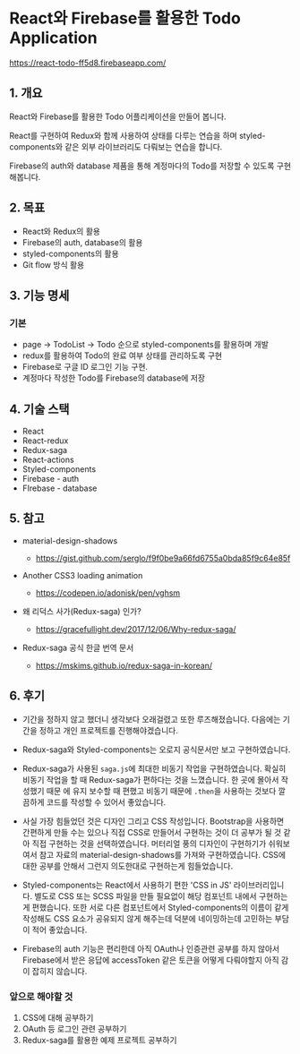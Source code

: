 # React와 Firebase를 활용한 Todo Application

https://react-todo-ff5d8.firebaseapp.com/

## 1. 개요

React와 Firebase를 활용한 Todo 어플리케이션을 만들어 봅니다. 

React를 구현하여 Redux와 함께 사용하여 상태를 다루는 연습을 하며 styled-components와 같은 외부 라이브러리도 다뤄보는 연습을 합니다.

Firebase의 auth와 database 제품을 통해 계정마다의 Todo를 저장할 수 있도록 구현해봅니다.



## 2. 목표

- React와 Redux의 활용
- Firebase의 auth, database의 활용
- styled-components의 활용
- Git flow 방식 활용



## 3. 기능 명세
### 기본

- page -> TodoList -> Todo 순으로 styled-components를 활용하며 개발
- redux를 활용하여 Todo의 완료 여부 상태를 관리하도록 구현
- Firebase로 구글 ID 로그인 기능 구현.
- 계정마다 작성한 Todo를 Firebase의 database에 저장

## 4. 기술 스택

- React
- React-redux
- Redux-saga
- React-actions
- Styled-components
- Firebase - auth
- FIrebase - database


## 5. 참고

- material-design-shadows
  - https://gist.github.com/serglo/f9f0be9a66fd6755a0bda85f9c64e85f
- Another CSS3 loading animation
  - https://codepen.io/adonisk/pen/vghsm


- 왜 리덕스 사가(Redux-saga) 인가?
  - https://gracefullight.dev/2017/12/06/Why-redux-saga/

- Redux-saga 공식 한글 번역 문서
  - https://mskims.github.io/redux-saga-in-korean/

## 6. 후기

- 기간을 정하지 않고 했더니 생각보다 오래걸렸고 또한 루즈해졌습니다. 다음에는 기간을 정하고 개인 프로젝트를 진행해야겠습니다.

- Redux-saga와 Styled-components는 오로지 공식문서만 보고 구현하였습니다.
- Redux-saga가 사용된 `saga.js`에 최대한 비동기 작업을 구현하였습니다. 확실히 비동기 작업을 할 때 Redux-saga가 편하다는 것을 느꼈습니다. 한 곳에 몰아서 작성했기 때문 에 유지 보수할 때 편했고 비동기 때문에 `.then`을 사용하는 것보다 깔끔하게 코드를 작성할 수 있어서 좋았습니다.
- 사실 가장 힘들었던 것은 디자인 그리고 CSS 작성입니다. Bootstrap을 사용하면 간편하게 만들 수는 있으나 직접 CSS로 만들어서 구현하는 것이 더 공부가 될 것 같아 직접 구현하는 것을 선택하였습니다. 머터리얼 풍의 디자인이 구현하기가 쉬워보여서 참고 자료의 material-design-shadows를 가져와 구현하였습니다. CSS에 대한 공부를 안해서 그런지 의도한대로 구현하는게 힘들었습니다.
- Styled-components는 React에서 사용하기 편한 'CSS in JS' 라이브러리입니다. 별도로 CSS 또는 SCSS 파일을 만들 필요없이 해당 컴포넌트 내에서 구현하는게 편했습니다. 또한 서로 다른 컴포넌트에서 Styled-components의 이름이 같게 작성해도 CSS 요소가 공유되지 않게 해주는데 덕분에 네이밍하는데 고민하는 부담이 적어 좋았습니다.

- Firebase의 auth 기능은 편리한데 아직 OAuth나 인증관련 공부를 하지 않아서 Firebase에서 받은 응답에 accessToken 같은 토큰을 어떻게 다뤄야할지 아직 감이 잡히지 않습니다.

### 앞으로 해야할 것

1. CSS에 대해 공부하기
2. OAuth 등 로그인 관련 공부하기
3. Redux-saga를 활용한 예제 프로젝트 공부하기